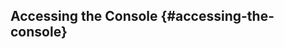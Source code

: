 ## Accessing the Console {#accessing-the-console}

<!-- deprecated -->
```{r child = './Deprecated-component.md'}
```


<!-- accessing the console -->
```{r child = './Accessing-the-Console-Component.md'}
```
